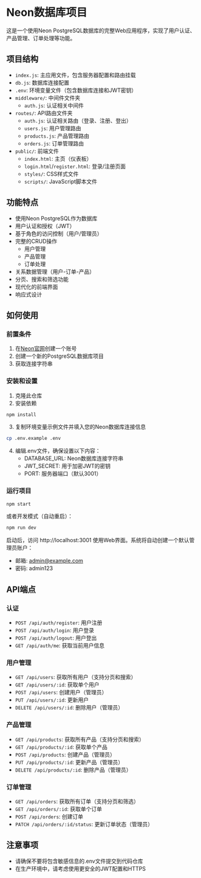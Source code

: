 # Neon数据库项目

这是一个使用Neon PostgreSQL数据库的完整Web应用程序，实现了用户认证、产品管理、订单处理等功能。

## 项目结构

- `index.js`: 主应用文件，包含服务器配置和路由挂载
- `db.js`: 数据库连接配置
- `.env`: 环境变量文件（包含数据库连接和JWT密钥）
- `middleware/`: 中间件文件夹
  - `auth.js`: 认证相关中间件
- `routes/`: API路由文件夹
  - `auth.js`: 认证相关路由（登录、注册、登出）
  - `users.js`: 用户管理路由
  - `products.js`: 产品管理路由
  - `orders.js`: 订单管理路由
- `public/`: 前端文件
  - `index.html`: 主页（仪表板）
  - `login.html`/`register.html`: 登录/注册页面
  - `styles/`: CSS样式文件
  - `scripts/`: JavaScript脚本文件

## 功能特点

- 使用Neon PostgreSQL作为数据库
- 用户认证和授权（JWT）
- 基于角色的访问控制（用户/管理员）
- 完整的CRUD操作
  - 用户管理
  - 产品管理
  - 订单处理
- 关系数据管理（用户-订单-产品）
- 分页、搜索和筛选功能
- 现代化的前端界面
- 响应式设计

## 如何使用

### 前置条件

1. 在[Neon官网](https://neon.tech/)创建一个账号
2. 创建一个新的PostgreSQL数据库项目
3. 获取连接字符串

### 安装和设置

1. 克隆此仓库
2. 安装依赖
```bash
npm install
```
3. 复制环境变量示例文件并填入您的Neon数据库连接信息
```bash
cp .env.example .env
```
4. 编辑.env文件，确保设置以下内容：
   - DATABASE_URL: Neon数据库连接字符串
   - JWT_SECRET: 用于加密JWT的密钥
   - PORT: 服务器端口（默认3001）

### 运行项目

```bash
npm start
```

或者开发模式（自动重启）：

```bash
npm run dev
```

启动后，访问 http://localhost:3001 使用Web界面。系统将自动创建一个默认管理员账户：
- 邮箱: admin@example.com
- 密码: admin123

## API端点

### 认证

- `POST /api/auth/register`: 用户注册
- `POST /api/auth/login`: 用户登录
- `POST /api/auth/logout`: 用户登出
- `GET /api/auth/me`: 获取当前用户信息

### 用户管理

- `GET /api/users`: 获取所有用户（支持分页和搜索）
- `GET /api/users/:id`: 获取单个用户
- `POST /api/users`: 创建用户（管理员）
- `PUT /api/users/:id`: 更新用户
- `DELETE /api/users/:id`: 删除用户（管理员）

### 产品管理

- `GET /api/products`: 获取所有产品（支持分页和搜索）
- `GET /api/products/:id`: 获取单个产品
- `POST /api/products`: 创建产品（管理员）
- `PUT /api/products/:id`: 更新产品（管理员）
- `DELETE /api/products/:id`: 删除产品（管理员）

### 订单管理

- `GET /api/orders`: 获取所有订单（支持分页和筛选）
- `GET /api/orders/:id`: 获取单个订单
- `POST /api/orders`: 创建订单
- `PATCH /api/orders/:id/status`: 更新订单状态（管理员）

## 注意事项

- 请确保不要将包含敏感信息的.env文件提交到代码仓库
- 在生产环境中，请考虑使用更安全的JWT配置和HTTPS 
